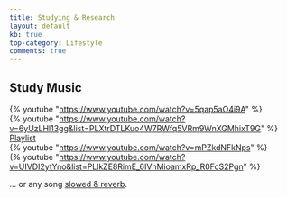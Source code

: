 ```yaml
---
title: Studying & Research
layout: default
kb: true
top-category: Lifestyle
comments: true
---
```


## Study Music

{% youtube "https://www.youtube.com/watch?v=5qap5aO4i9A" %}
<br />
{% youtube "https://www.youtube.com/watch?v=6yUzLHl13gg&list=PLXtrDTLKuo4W7RWfq5VRm9WnXGMhixT9G" %}
[Playlist](https://www.youtube.com/playlist?list=PLXtrDTLKuo4W7RWfq5VRm9WnXGMhixT9G)
<br />
{% youtube "https://www.youtube.com/watch?v=mPZkdNFkNps" %}
<br />
{% youtube "https://www.youtube.com/watch?v=UIVDI2ytYno&list=PLlkZE8RimE_6IVhMioamxRp_R0FcS2Pgn" %}
<br />

... or any song [slowed & reverb](https://www.youtube.com/results?search_query=slowed+and+reverb).

